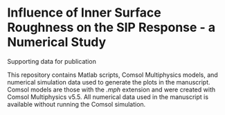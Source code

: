 # Influence of Inner Surface Roughness on the SIP Response - a Numerical Study
Supporting data for publication

This repository contains Matlab scripts, Comsol Multiphysics models, and numerical simulation data used to generate the plots in the manuscript.
Comsol models are those with the *.mph* extension and were created with Comsol Multiphysics v5.5. All numerical data used in the manuscript is available without running the Comsol simulation.

